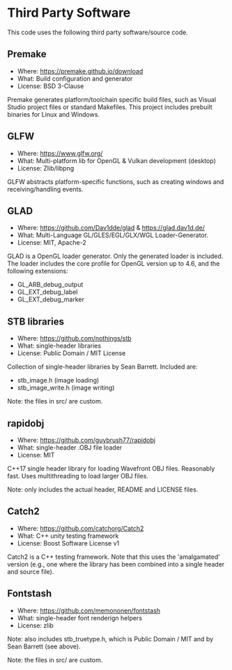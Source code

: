 Third Party Software
====================

This code uses the following third party software/source code.

## Premake

- Where: https://premake.github.io/download
- What: Build configuration and generator
- License: BSD 3-Clause

Premake generates platform/toolchain specific build files, such as Visual
Studio project files or standard Makefiles. This project includes prebuilt
binaries for Linux and Windows.

## GLFW

- Where: https://www.glfw.org/
- What: Multi-platform lib for OpenGL & Vulkan development (desktop)
- License: Zlib/libpng

GLFW abstracts platform-specific functions, such as creating windows and
receiving/handling events. 

## GLAD

- Where: https://github.com/Dav1dde/glad  &  https://glad.dav1d.de/
- What: Multi-Language GL/GLES/EGL/GLX/WGL Loader-Generator.
- License: MIT, Apache-2

GLAD is a OpenGL loader generator. Only the generated loader is included.  The
loader includes the core profile for OpenGL version up to 4.6, and the
following extensions:

- GL_ARB_debug_output
- GL_EXT_debug_label
- GL_EXT_debug_marker

## STB libraries

- Where: https://github.com/nothings/stb
- What: single-header libraries
- License: Public Domain / MIT License

Collection of single-header libraries by Sean Barrett. Included are:
- stb_image.h         (image loading)
- stb_image_write.h   (image writing)

Note: the files in src/ are custom.

## rapidobj

- Where: https://github.com/guybrush77/rapidobj
- What: single-header .OBJ file loader
- License: MIT

C++17 single header library for loading Wavefront OBJ files. Reasonably fast.
Uses multithreading to load larger OBJ files.

Note: only includes the actual header, README and LICENSE files.

## Catch2

- Where: https://github.com/catchorg/Catch2
- What: C++ unity testing framework
- License: Boost Software License v1

Catch2 is a C++ testing framework. Note that this uses the 'amalgamated'
version (e.g., one where the library has been combined into a single header
and source file).

## Fontstash

- Where: https://github.com/memononen/fontstash
- What: single-header font renderign helpers
- License: zlib

Note: also includes stb_truetype.h, which is Public Domain / MIT and by
Sean Barrett (see above).

Note: the files in src/ are custom.


